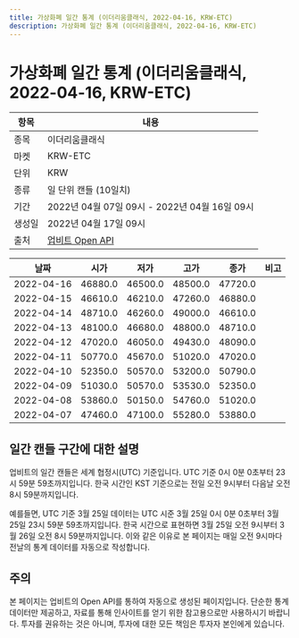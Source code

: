 ```yaml
---
title: 가상화폐 일간 통계 (이더리움클래식, 2022-04-16, KRW-ETC)
description: 가상화폐 일간 통계 (이더리움클래식, 2022-04-16, KRW-ETC)
---
```



가상화폐 일간 통계 (이더리움클래식, 2022-04-16, KRW-ETC)
===

|항목|내용|
|--|--|
|종목|이더리움클래식|
|마켓|KRW-ETC|
|단위|KRW|
|종류|일 단위 캔들 (10일치)|
|기간|2022년 04월 07일 09시 - 2022년 04월 16일 09시|
|생성일|2022년 04월 17일 09시|
|출처|[업비트 Open API](https://docs.upbit.com)|


|날짜|시가|저가|고가|종가|비고|
|--|--|--|--|--|--|
|2022-04-16|46880.0|46500.0|48500.0|47720.0|    |
|2022-04-15|46610.0|46210.0|47260.0|46880.0|    |
|2022-04-14|48710.0|46260.0|49000.0|46610.0|    |
|2022-04-13|48100.0|46680.0|48800.0|48710.0|    |
|2022-04-12|47020.0|46050.0|49430.0|48090.0|    |
|2022-04-11|50770.0|45670.0|51020.0|47020.0|    |
|2022-04-10|52350.0|50570.0|53200.0|50790.0|    |
|2022-04-09|51030.0|50570.0|53530.0|52350.0|    |
|2022-04-08|53860.0|50150.0|54760.0|51020.0|    |
|2022-04-07|47460.0|47100.0|55280.0|53880.0|    |


일간 캔들 구간에 대한 설명
---


업비트의 일간 캔들은 세계 협정시(UTC) 기준입니다. 
UTC 기준 0시 0분 0초부터 23시 59분 59초까지입니다. 
한국 시간인 KST 기준으로는 전일 오전 9시부터 다음날 오전 8시 59분까지입니다. 


예를들면, UTC 기준 3월 25일 데이터는 UTC 시준 3월 25일 0시 0분 0초부터 3월 25일 23시 59분 59초까지입니다. 
한국 시간으로 표현하면 3월 25일 오전 9시부터 3월 26일 오전 8시 59분까지입니다. 
이와 같은 이유로 본 페이지는 매일 오전 9시마다 전날의 통계 데이터를 자동으로 작성합니다. 


주의
---


본 페이지는 업비트의 Open API를 통하여 자동으로 생성된 페이지입니다. 
단순한 통계 데이터만 제공하고, 자료를 통해 인사이트를 얻기 위한 참고용으로만 사용하시기 바랍니다. 
투자를 권유하는 것은 아니며, 투자에 대한 모든 책임은 투자자 본인에게 있습니다. 

